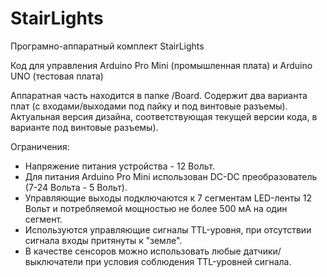 # StairLights
Програмно-аппаратный комплект StairLights

Код для управления Arduino Pro Mini (промышленная плата) и Arduino UNO (тестовая плата)

Аппаратная часть находится в папке /Board. Содержит два варианта плат (с входами/выходами под пайку и под винтовые разъемы). Актуальная версия дизайна, соответствующая текущей версии кода, в варианте под винтовые разъемы).

Ограничения:
- Напряжение питания устройства - 12 Вольт.
- Для питания Arduino Pro Mini использован DC-DC преобразователь (7-24 Вольта - 5 Вольт).
- Управляющие выходы подключаются к 7 сегментам LED-ленты 12 Вольт и потребляемой мощностью не более 500 мА на один сегмент.
- Используются управляющие сигналы TTL-уровня, при отсутствии сигнала входы притянуты к "земле".
- В качестве сенсоров можно использовать любые датчики/выключатели при условия соблюдения TTL-уровней сигнала.

